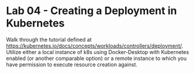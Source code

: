 # Lab 04 - Creating a Deployment in Kubernetes

Walk through the tutorial defined at https://kubernetes.io/docs/concepts/workloads/controllers/deployment/. Utilize either a local instance of k8s using Docker-Desktop with Kubernetes enabled (or another comparable option) or a remote instance to which you have permission to execute resource creation against.
